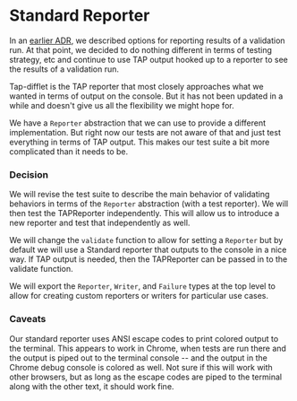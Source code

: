 # Standard Reporter

In an [earlier ADR](./004_reporting.md), we described options for reporting
results of a validation run. At that point, we decided to do nothing different
in terms of testing strategy, etc and continue to use TAP output hooked up to
a reporter to see the results of a validation run.

Tap-difflet is the TAP reporter that most closely approaches what we wanted
in terms of output on the console. But it has not been updated in a while and
doesn't give us all the flexibility we might hope for.

We have a `Reporter` abstraction that we can use to provide a different
implementation. But right now our tests are not aware of that and just test
everything in terms of TAP output. This makes our test suite a bit more
complicated than it needs to be.


### Decision

We will revise the test suite to describe the main behavior of validating
behaviors in terms of the `Reporter` abstraction (with a test reporter). We
will then test the TAPReporter independently. This will allow us to introduce
a new reporter and test that independently as well.

We will change the `validate` function to allow for setting a `Reporter` but
by default we will use a Standard reporter that outputs to the console in a
nice way. If TAP output is needed, then the TAPReporter can be passed in to the
validate function.

We will export the `Reporter`, `Writer`, and `Failure` types at the top level
to allow for creating custom reporters or writers for particular use cases.


### Caveats

Our standard reporter uses ANSI escape codes to print colored output to the
terminal. This appears to work in Chrome, when tests are run there and the
output is piped out to the terminal console -- and the output in the Chrome
debug console is colored as well. Not sure if this will work with other
browsers, but as long as the escape codes are piped to the terminal along
with the other text, it should work fine.